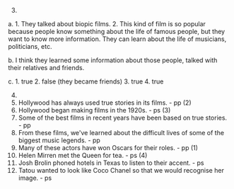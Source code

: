 3.
  a.
    1. They talked about biopic films.
    2. This kind of film is so popular because people know something about the life of famous people, but they want to know more information. They can learn about the life of musicians, politicians, etc.

  b.
    I think they learned some information about those people, talked with their relatives and friends.

  c.
    1. true
    2. false (they became friends)
    3. true
    4. true

4.
  1. Hollywood has always used true stories in its films. - pp (2)
  2. Hollywood began making films in the 1920s. - ps (3)
  3. Some of the best films in recent years have been based on true stories. - pp
  4. From these films, we've learned about the difficult lives of some of the biggest music legends. - pp
  5. Many of these actors have won Oscars for their roles. - pp (1)
  6. Helen Mirren met the Queen for tea. - ps (4)
  7. Josh Brolin phoned hotels in Texas to listen to their accent. - ps
  8. Tatou wanted to look like Coco Chanel so that we would recognise her image. - ps